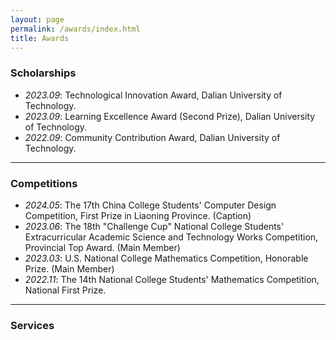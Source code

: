 ```yaml
---
layout: page
permalink: /awards/index.html
title: Awards
---
```


### Scholarships
- *2023.09*: Technological Innovation Award, Dalian University of Technology.
- *2023.09*: Learning Excellence Award (Second Prize), Dalian University of Technology.
- *2022.09*: Community Contribution Award, Dalian University of Technology.
---

### Competitions
- *2024.05*: The 17th China College Students' Computer Design Competition, First Prize in Liaoning Province. (Caption)
- *2023.06*: The 18th "Challenge Cup" National College Students' Extracurricular Academic Science and Technology Works Competition, Provincial Top Award. (Main Member)
- *2023.03*: U.S. National College Mathematics Competition, Honorable Prize. (Main Member)
- *2022.11*:  The 14th National College Students' Mathematics Competition, National First Prize.

---

### Services

